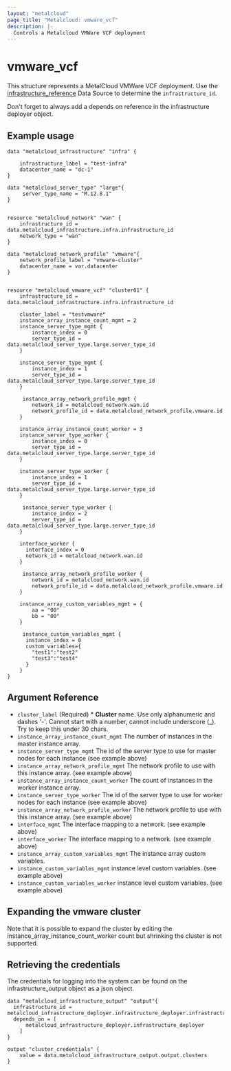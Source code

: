 ```yaml
---
layout: "metalcloud"
page_title: "Metalcloud: vmware_vcf"
description: |-
  Controls a Metalcloud VMWare VCF deployment
---
```



# vmware_vcf

This structure represents a MetalCloud VMWare VCF deployment.  Use the [infrastructure_reference](../d/infrastructure_reference.md) Data Source to determine the `infrastructure_id`.

Don't forget to always add a depends on reference in the infrastructure deployer object.

## Example usage

```hcl
data "metalcloud_infrastructure" "infra" {
   
    infrastructure_label = "test-infra"
    datacenter_name = "dc-1" 
}

data "metalcloud_server_type" "large"{
     server_type_name = "M.12.8.1"
}


resource "metalcloud_network" "wan" {
    infrastructure_id = data.metalcloud_infrastructure.infra.infrastructure_id
    network_type = "wan"
}

data "metalcloud_network_profile" "vmware"{
    network_profile_label = "vmware-cluster"
    datacenter_name = var.datacenter
}


resource "metalcloud_vmware_vcf" "cluster01" {
    infrastructure_id =  data.metalcloud_infrastructure.infra.infrastructure_id

    cluster_label = "testvmware"
    instance_array_instance_count_mgmt = 2
    instance_server_type_mgmt {
        instance_index = 0
        server_type_id = data.metalcloud_server_type.large.server_type_id
    }

    instance_server_type_mgmt {
        instance_index = 1
        server_type_id = data.metalcloud_server_type.large.server_type_id
    }

     instance_array_network_profile_mgmt {
        network_id = metalcloud_network.wan.id
        network_profile_id = data.metalcloud_network_profile.vmware.id
    }
    
    instance_array_instance_count_worker = 3
    instance_server_type_worker {
        instance_index = 0
        server_type_id = data.metalcloud_server_type.large.server_type_id
    }

    instance_server_type_worker {
        instance_index = 1
        server_type_id = data.metalcloud_server_type.large.server_type_id
    }

     instance_server_type_worker {
        instance_index = 2
        server_type_id = data.metalcloud_server_type.large.server_type_id
    }

    interface_worker {
      interface_index = 0
      network_id = metalcloud_network.wan.id
    }

     instance_array_network_profile_worker {
        network_id = metalcloud_network.wan.id
        network_profile_id = data.metalcloud_network_profile.vmware.id
    }

    instance_array_custom_variables_mgmt = {
        aa = "00"
        bb = "00"
    }
 
     instance_custom_variables_mgmt {
      instance_index = 0
      custom_variables={
        "test1":"test2"
        "test3":"test4"
      }
    }
}

```
## Argument Reference

* `cluster_label` (Required) *  **Cluster** name. Use only alphanumeric and dashes '-'. Cannot start with a number, cannot include underscore (_). Try to keep this under 30 chars.
* `instance_array_instance_count_mgmt` The number of instances in the master instance array.
* `instance_server_type_mgmt` The id of the server type to use for master nodes for each instance (see example above)
* `instance_array_network_profile_mgmt` The network profile to use with this instance array. (see example above)
* `instance_array_instance_count_worker` The count of instances in the worker instance array.
* `instance_server_type_worker` The id of the server type to use for worker nodes for each instance (see example above)
* `instance_array_network_profile_worker` The network profile to use with this instance array. (see example above)
* `interface_mgmt` The interface mapping to a network. (see example above)
* `interface_worker` The interface mapping to a network. (see example above)
* `instance_array_custom_variables_mgmt` The instance array custom variables.
* `instance_custom_variables_mgmt` instance level custom variables. (see example above)
* `instance_custom_variables_worker` instance level custom variables. (see example above)


## Expanding the vmware cluster

Note that it is possible to expand the cluster by editing the instance_array_instance_count_worker count but shrinking the cluster is not supported.

## Retrieving the credentials

The credentials for logging into the system can be found on the infrastructure_output object as a json object.

```hcl
data "metalcloud_infrastructure_output" "output"{
  infrastructure_id = metalcloud_infrastructure_deployer.infrastructure_deployer.infrastructure_id
  depends_on = [
      metalcloud_infrastructure_deployer.infrastructure_deployer
    ]
}

output "cluster_credentials" {
    value = data.metalcloud_infrastructure_output.output.clusters
}
```
